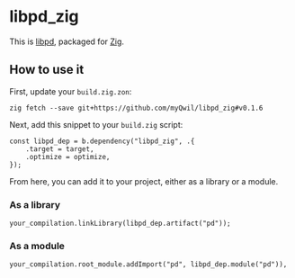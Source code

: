 # libpd_zig

This is [libpd](https://github.com/libpd/libpd),
packaged for [Zig](https://ziglang.org/).

## How to use it

First, update your `build.zig.zon`:

```
zig fetch --save git+https://github.com/myQwil/libpd_zig#v0.1.6
```

Next, add this snippet to your `build.zig` script:

```zig
const libpd_dep = b.dependency("libpd_zig", .{
    .target = target,
    .optimize = optimize,
});
```

From here, you can add it to your project, either as a library or a module.

### As a library
```zig
your_compilation.linkLibrary(libpd_dep.artifact("pd"));
```

### As a module
```zig
your_compilation.root_module.addImport("pd", libpd_dep.module("pd")),
```
